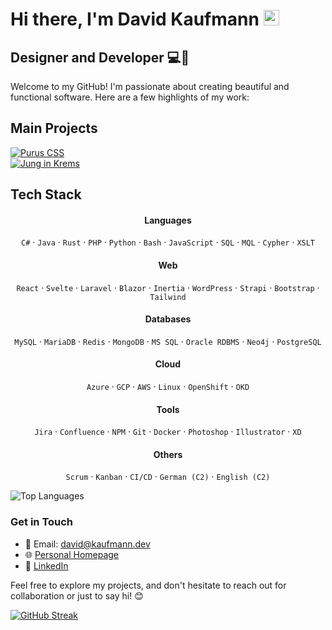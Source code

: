 

# Hi there, I'm David Kaufmann <img src="https://media.giphy.com/media/hvRJCLFzcasrR4ia7z/giphy.gif" width="25px">

## Designer and Developer 💻🎨

Welcome to my GitHub! I'm passionate about creating beautiful and functional software. Here are a few highlights of my work:

## Main Projects

[![Purus CSS](https://github-readme-stats.vercel.app/api/pin/?username=kaufmann-dev&repo=PurusCss&theme=dark)](https://github.com/kaufmann-dev/PurusCss)<br>
[![Jung in Krems](https://github-readme-stats.vercel.app/api/pin/?username=kaufmann-dev&repo=JungInKrems&theme=dark)](https://github.com/kaufmann-dev/JungInKrems)



## Tech Stack
<div align="center">
  
#### Languages
`C#` · `Java` · `Rust` · `PHP` · `Python` · `Bash` · `JavaScript` · `SQL` · `MQL` · `Cypher` · `XSLT`

#### Web
`React` · `Svelte` · `Laravel` · `Blazor` · `Inertia` · `WordPress` · `Strapi` · `Bootstrap` · `Tailwind`

#### Databases
`MySQL` · `MariaDB` · `Redis` · `MongoDB` · `MS SQL` · `Oracle RDBMS` · `Neo4j` · `PostgreSQL`

#### Cloud
`Azure` · `GCP` · `AWS` · `Linux` · `OpenShift` · `OKD`

#### Tools
`Jira` · `Confluence` · `NPM` · `Git` · `Docker` · `Photoshop` · `Illustrator` · `XD`

#### Others
`Scrum` · `Kanban` · `CI/CD` · `German (C2)` · `English (C2)`
</div>





![Top Languages](https://github-readme-stats.vercel.app/api/top-langs/?username=kaufmann-dev&layout=compact&theme=dark)

### Get in Touch

- 📧 Email: [david@kaufmann.dev](mailto:david@kaufmann.dev)
- 🌐 [Personal Homepage](https://david.kaufman.dev)
- 💼 [LinkedIn](https://www.linkedin.com/in/david-kaufmann-dev)

Feel free to explore my projects, and don't hesitate to reach out for collaboration or just to say hi! 😊

[![GitHub Streak](https://streak-stats.demolab.com?user=kaufmann-dev&theme=transparent&hide_border=true&date_format=j%20M%5B%20Y%5D)](https://git.io/streak-stats)

